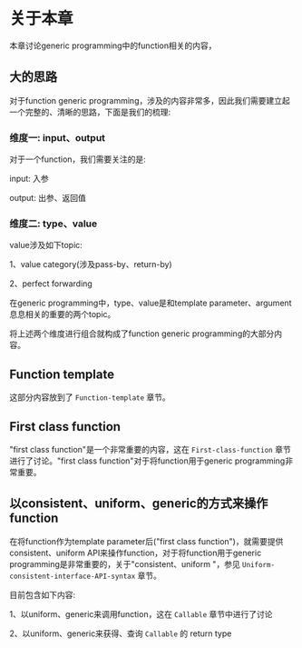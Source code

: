 # 关于本章

本章讨论generic programming中的function相关的内容，

## 大的思路

对于function generic programming，涉及的内容非常多，因此我们需要建立起一个完整的、清晰的思路，下面是我们的梳理: 

### 维度一: input、output

对于一个function，我们需要关注的是:

input: 入参

output: 出参、返回值

### 维度二: type、value

value涉及如下topic:

1、value category(涉及pass-by、return-by)

2、perfect forwarding



在generic programming中，type、value是和template parameter、argument息息相关的重要的两个topic。

将上述两个维度进行组合就构成了function generic programming的大部分内容。



## Function template

这部分内容放到了 `Function-template` 章节。

## First class function

"first class function"是一个非常重要的内容，这在 `First-class-function` 章节进行了讨论。"first class function"对于将function用于generic programming非常重要。

## 以consistent、uniform、generic的方式来操作function

在将function作为template parameter后("first class function")，就需要提供consistent、uniform API来操作function，对于将function用于generic programming是非常重要的，关于"consistent、uniform "，参见 `Uniform-consistent-interface-API-syntax` 章节。

目前包含如下内容: 

1、以uniform、generic来调用function，这在 `Callable` 章节中进行了讨论

2、以uniform、generic来获得、查询 `Callable` 的 return type

